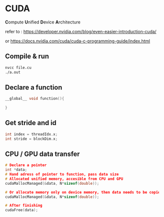 # CUDA

**C**ompute **U**nified **D**evice **A**rchitecture

refer to : https://developer.nvidia.com/blog/even-easier-introduction-cuda/

or https://docs.nvidia.com/cuda/cuda-c-programming-guide/index.html

## Compile & run

````bash
nvcc file.cu
./a.out
````

## Declare a function

````c++
__global__ void function(){
	
}
````

## Get stride and id

````c++
int index = threadIdx.x;
int stride = blockDim.x;
````

## CPU / GPU data transfer

````c++
# Declare a pointer
int *data;
# Hand adress of pointer to function, pass data size
# Allocated unified memory, accesible from CPU and GPU
cudaMallocManaged(&data, N*sizeof(double));

# Or allocate memory only on device memory, then data needs to be copied by hand?
cudaMallocManaged(&data, N*sizeof(double));

# After finishing
cudaFree(data);
````

